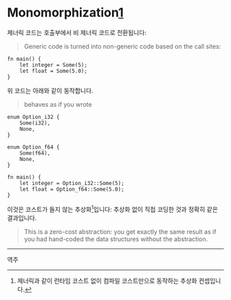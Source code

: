 # Monomorphization[1]

제너릭 코드는 호출부에서 비 제너릭 코드로 전환됩니다:
> Generic code is turned into non-generic code based on the call sites:

```rust,editable
fn main() {
    let integer = Some(5);
    let float = Some(5.0);
}
```

위 코드는 아래와 같이 동작합니다.
> behaves as if you wrote

```rust,editable
enum Option_i32 {
    Some(i32),
    None,
}

enum Option_f64 {
    Some(f64),
    None,
}

fn main() {
    let integer = Option_i32::Some(5);
    let float = Option_f64::Some(5.0);
}
```

이것은 코스트가 들지 않는 추상화[^2]입니다: 추상화 없이 직접 코딩한 것과 정확히 같은 결과입니다.
> This is a zero-cost abstraction: you get exactly the same result as if you had
> hand-coded the data structures without the abstraction.

---
역주

[1]: https://en.wikipedia.org/wiki/Monomorphization

[^2]: 제너릭과 같이 런타임 코스트 없이 컴파일 코스트만으로 동작하는 추상화 컨셉입니다.